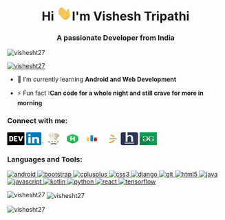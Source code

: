<h1 align="center">Hi <img src="https://github.com/ABSphreak/ABSphreak/blob/master/gifs/Hi.gif" width="35px">I'm Vishesh Tripathi</h1>
<h3 align="center">A passionate Developer from India</h3>

<p align="left"> <img src="https://komarev.com/ghpvc/?username=vishesht27&label=Profile%20views&color=0e75b6&style=flat" alt="vishesht27" /> </p>

<p align="left"> <a href="https://github.com/ryo-ma/github-profile-trophy"><img src="https://github-profile-trophy.vercel.app/?username=vishesht27" alt="vishesht27" /></a> </p>

- 🌱 I’m currently learning **Android and Web Development**

- ⚡ Fun fact **:Can code for a whole night and still crave for more in morning**

<h3 align="left">Connect with me:</h3>
<p align="left">
  
<a href="https://dev.to/vishesht27" target="blank"><img align="center" src="https://github.com/Vishesht27/Vishesht27/blob/main/dev1.png" alt="vishesht27" height="30" width="40" /></a>
<a href="https://www.linkedin.com/in/vishesh-tripathi-3a62961b8/" target="blank"><img align="center" src="https://github.com/Vishesht27/Vishesht27/blob/main/linkedin1.jpg" alt="vishesh tripathi" height="30" width="40" /></a>
<a href="https://www.codechef.com/users/vishesht27" target="blank"><img align="center" src="https://github.com/Vishesht27/Vishesht27/blob/main/download.jpg" alt="vishesht27" height="30" width="40" /></a>
<a href="https://www.hackerrank.com/vishesht27" target="blank"><img align="center" src="https://github.com/Vishesht27/Vishesht27/blob/main/HackerRank_logo.png" alt="vishesht27" height="30" width="40" /></a>
<a href="https://codeforces.com/profile/vishesht27" target="blank"><img align="center" src="https://github.com/Vishesht27/Vishesht27/blob/main/codeforces1.png" alt="vishesht27" height="30" width="40" /></a>
<a href="https://www.leetcode.com/vishesht27" target="blank"><img align="center" src="https://github.com/Vishesht27/Vishesht27/blob/main/LeetCode_logo_rvs.png" alt="vishesht27" height="30" width="40" /></a>
<a href="https://www.hackerearth.com/@vishesht27" target="blank"><img align="center" src="https://github.com/Vishesht27/Vishesht27/blob/main/hackerearth1.png" alt="vishesht27" height="30" width="40" /></a>
<a href="https://auth.geeksforgeeks.org/user/vishesht27/profile" target="blank"><img align="center" src="https://github.com/Vishesht27/Vishesht27/blob/main/gfg1.png" alt="vishesht27" height="30" width="40" /></a>

</p>

<h3 align="left">Languages and Tools:</h3>
<p align="left"> <a href="https://developer.android.com" target="_blank"> <img src="https://devicons.github.io/devicon/devicon.git/icons/android/android-original-wordmark.svg" alt="android" width="40" height="40"/> </a> <a href="https://getbootstrap.com" target="_blank"> <img src="https://devicons.github.io/devicon/devicon.git/icons/bootstrap/bootstrap-plain.svg" alt="bootstrap" width="40" height="40"/> </a> <a href="https://www.w3schools.com/cpp/" target="_blank"> <img src="https://devicons.github.io/devicon/devicon.git/icons/cplusplus/cplusplus-original.svg" alt="cplusplus" width="40" height="40"/> </a> <a href="https://www.w3schools.com/css/" target="_blank"> <img src="https://devicons.github.io/devicon/devicon.git/icons/css3/css3-original-wordmark.svg" alt="css3" width="40" height="40"/> </a> <a href="https://www.djangoproject.com/" target="_blank"> <img src="https://devicons.github.io/devicon/devicon.git/icons/django/django-original.svg" alt="django" width="40" height="40"/> </a> <a href="https://git-scm.com/" target="_blank"> <img src="https://www.vectorlogo.zone/logos/git-scm/git-scm-icon.svg" alt="git" width="40" height="40"/> </a> <a href="https://www.w3.org/html/" target="_blank"> <img src="https://devicons.github.io/devicon/devicon.git/icons/html5/html5-original-wordmark.svg" alt="html5" width="40" height="40"/> </a> <a href="https://www.java.com" target="_blank"> <img src="https://devicons.github.io/devicon/devicon.git/icons/java/java-original-wordmark.svg" alt="java" width="40" height="40"/> </a> <a href="https://developer.mozilla.org/en-US/docs/Web/JavaScript" target="_blank"> <img src="https://devicons.github.io/devicon/devicon.git/icons/javascript/javascript-original.svg" alt="javascript" width="40" height="40"/> </a> <a href="https://kotlinlang.org" target="_blank"> <img src="https://www.vectorlogo.zone/logos/kotlinlang/kotlinlang-icon.svg" alt="kotlin" width="40" height="40"/> </a> <a href="https://www.python.org" target="_blank"> <img src="https://devicons.github.io/devicon/devicon.git/icons/python/python-original.svg" alt="python" width="40" height="40"/> </a> <a href="https://reactjs.org/" target="_blank"> <img src="https://devicons.github.io/devicon/devicon.git/icons/react/react-original-wordmark.svg" alt="react" width="40" height="40"/> </a> <a href="https://www.tensorflow.org" target="_blank"> <img src="https://www.vectorlogo.zone/logos/tensorflow/tensorflow-icon.svg" alt="tensorflow" width="40" height="40"/> </a> </p>

<p><img align="left" src="https://github-readme-stats.vercel.app/api/top-langs?username=vishesht27&show_icons=true&locale=en&layout=compact" alt="vishesht27" /></p>

<p>&nbsp;<img align="center" src="https://github-readme-stats.vercel.app/api?username=vishesht27&show_icons=true&locale=en" alt="vishesht27" /></p>

<p><img align="center" src="https://github-readme-streak-stats.herokuapp.com/?user=vishesht27&" alt="vishesht27" /></p>
